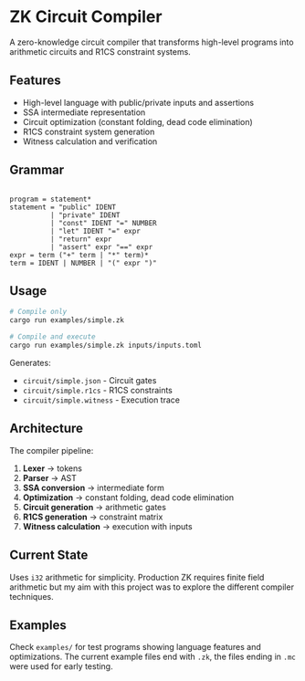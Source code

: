 # ZK Circuit Compiler

A zero-knowledge circuit compiler that transforms high-level programs into arithmetic circuits and R1CS constraint systems.

## Features

- High-level language with public/private inputs and assertions
- SSA intermediate representation
- Circuit optimization (constant folding, dead code elimination)
- R1CS constraint system generation
- Witness calculation and verification

## Grammar

```

program = statement*
statement = "public" IDENT
          | "private" IDENT
          | "const" IDENT "=" NUMBER
          | "let" IDENT "=" expr
          | "return" expr
          | "assert" expr "==" expr
expr = term ("+" term | "*" term)*
term = IDENT | NUMBER | "(" expr ")"

```

## Usage

```bash
# Compile only
cargo run examples/simple.zk

# Compile and execute
cargo run examples/simple.zk inputs/inputs.toml
```

Generates:

- `circuit/simple.json` - Circuit gates
- `circuit/simple.r1cs` - R1CS constraints
- `circuit/simple.witness` - Execution trace

## Architecture

The compiler pipeline:

1. **Lexer** → tokens
2. **Parser** → AST
3. **SSA conversion** → intermediate form
4. **Optimization** → constant folding, dead code elimination
5. **Circuit generation** → arithmetic gates
6. **R1CS generation** → constraint matrix
7. **Witness calculation** → execution with inputs

## Current State

Uses `i32` arithmetic for simplicity. Production ZK requires finite field arithmetic but my aim with this project was to explore the different compiler techniques.

## Examples

Check `examples/` for test programs showing language features and optimizations. The current example files end with `.zk`, the files ending in `.mc` were used for early testing.
